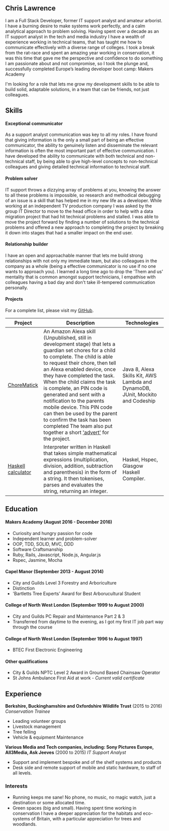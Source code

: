 ## Chris Lawrence

I am a Full Stack Developer, former IT support analyst and amateur arborist. I have a burning desire to make systems work perfectly, and a calm analytical approach to problem solving.
Having spent over a decade as an IT support analyst in the tech and media industry I have a wealth of experience working in technical teams, that has taught me how to communicate effectively with a diverse range of colleges. I took a break from the rat-race and spent an amazing year working in conservation, it was this time that gave me the perspective and confidence to do something I am passionate about and not compromise, so I took the plunge and, successfully completed Europe’s leading developer boot camp: Makers Academy

I'm looking for a role that lets me grow my development skills to be able to build solid, adaptable solutions, in a team that can be friends, not just colleagues.  

## Skills

#### Exceptional communicator

As a support analyst communication was key to all my roles. I have found that giving information is the only a small part of being an effective communicator, the ability to genuinely listen and disseminate the relevant information is often the most important part of effective communication. I have developed the ability to communicate with both technical and non-technical staff, by being able to give high-level concepts to non-technical colleagues and giving detailed technical information to technical staff.

#### Problem solver

IT support throws a dizzying array of problems at you, knowing the answer to all these problems is impossible, so research and methodical debugging of an issue is a skill that has helped me in my new life as a developer.
While working at an independent TV production company I was asked by the group IT Director to move to the head office in order to help with a data migration project that had hit technical problems and stalled. I was able to move the project forward by finding a number of solutions to the technical problems and offered a new approach to completing the project by breaking it down into stages that had a smaller impact on the end user.

#### Relationship builder

I have an open and approachable manner that lets me build strong relationships with not only my immediate team, but also colleagues in the company as a whole (being a effective communicator is no use if no one wants to approach you). I learned a long time ago to drop the 'Them and us' mentality that is common amongst support technicians, I empathise with colleagues having a bad day and don't take ill-tempered communication personally.

#### Projects

For a complete list, please visit my [GitHub](https://github.com/MrChristoff).

| Project   | Description | Technologies |
|---        |---         |---           |
| [ChoreMatick](https://github.com/ChoreMatick/ChoreMatick/tree/master/chorematick) | An Amazon Alexa skill (Unpublished, still in development stage) that lets a guardian set chores for a child to complete.  The child is able to request their chore, then tell an Alexa enabled device, once they have completed the task. When the child claims the task is complete, an PIN code is generated and sent with a notification to the parents mobile device. This PIN code can then be used by the parent to confirm the task has been completed The team also put together a short ['advert'](https://www.youtube.com/watch?v=jK6xQBi9nB4) for the project. | Java 8, Alexa Skills Kit, AWS Lambda and DynamoDB, JUnit, Mockito and Codeship |
|[Haskell calculator](https://github.com/MrChristoff/interpreter)| Interpreter written in Haskell that takes simple mathematical expressions (multiplication, division, addition, subtraction and parenthesis) in the form of a string. It then tokenises, parses and evaluates the string, returning an integer.| Haskel, Hspec,  Glasgow Haskell Compiler.|


## Education

#### Makers Academy (August 2016 - December 2016)

- Curiosity and hungry passion for code
- Independent learner and problem-solver
- OOP, TDD, SOLID, MVC, DDD
- Software Craftsmanship
- Ruby, Rails, Javascript, Node.js, Angular.js
- Rspec, Jasmine, Mocha

#### Capel Manor (September 2013 - August 2014)

- City and Guilds Level 3 Forestry and Arboriculture
- Distinction
- 'Bartletts Tree Experts' Award for Best Arborucultural Student

#### College of North West London (September 1999 to August 2000)

- City and Guilds PC Repair and Maintenance Part 2 & 3
- Transferred from daytime to the evening, as I got my first IT job part way through the course

#### College of North West London (September 1996 to August 1997)
- BTEC First Electronic Engineering

#### Other qualifications

- City & Guilds NPTC Level 2 Award in Ground Based Chainsaw Operator
- St Johns Ambulance First Aid at work - *Current valid certificate*

## Experience

**Berkshire, Buckinghamshire and Oxfordshire Wildlife Trust** (2015 to 2016)
*Conservation Trainee*
- Leading volunteer groups
- Livestock management
- Tree felling
- Vehicle & equipment Maintenance

**Various Media and Tech companies, including: Sony Pictures Europe, All3Media, Ask Jeeves** (2000 to 2015)
*IT Support Analyst*
- Support and implement bespoke and of the shelf systems and products
- Desk side and remote support of mobile and static hardware, to staff of all levels.

### Interests
- Running keeps me sane! No phone, no music, no magic watch, just a destination or some allocated time.
- Green spaces (big and small). Having spent time working in conservation I have a deeper appreciation for the habitats and eco-systems of Britain,
with a particular appreciation for trees and woodlands.
